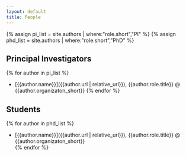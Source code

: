 ```yaml
---
layout: default
title: People
---
```


<!---
Cake Lab is based at Worcester Polytechnic Institute
--->


{% assign pi_list = site.authors | where:"role.short","PI" %}
{% assign phd_list = site.authors | where:"role.short","PhD" %}


## Principal Investigators
{% for author in pi_list %}
  * [{{author.name}}]({{author.url | relative_url}}), {{author.role.title}} @ {{author.organizaton_short}} 
{% endfor %}

## Students
{% for author in phd_list %}
  * [{{author.name}}]({{author.url | relative_url}}), {{author.role.title}} @ {{author.organizaton_short}}  
{% endfor %}

